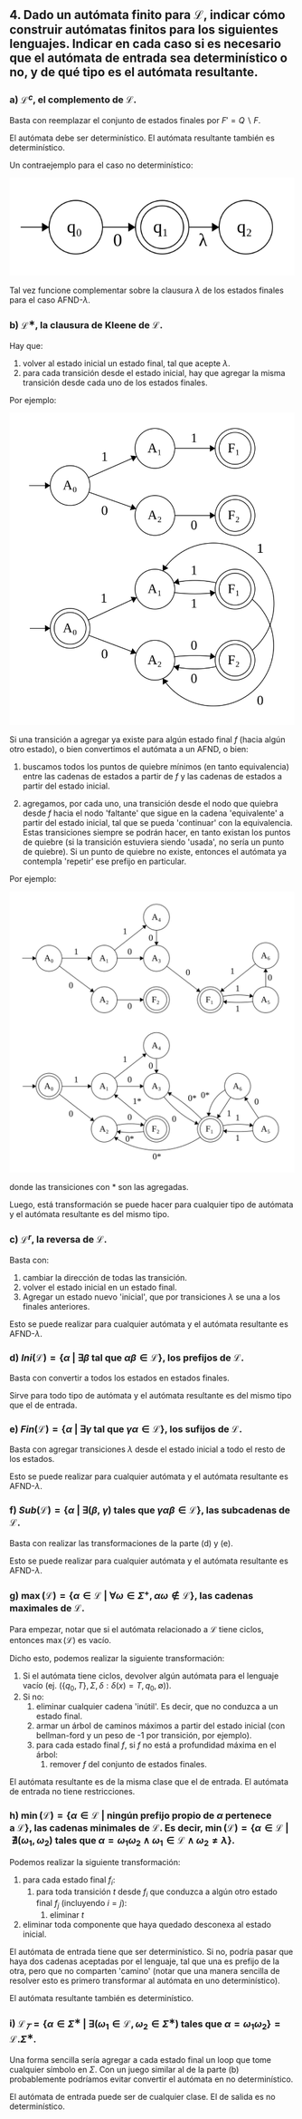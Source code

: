 ## 4. Dado un autómata finito para $\mathcal{L}$, indicar cómo construir autómatas finitos para los siguientes lenguajes. Indicar en cada caso si es necesario que el autómata de entrada sea determinístico o no, y de qué tipo es el autómata resultante.

### a) $\mathcal{L}^c$, el complemento de $\mathcal{L}$.

Basta con reemplazar el conjunto de estados finales por $F' = Q \backslash F$.

El autómata debe ser determinístico. El autómata resultante también es determinístico. 

Un contraejemplo para el caso no determinístico:

<p align="center"><img src="./media/2.04.a.svg"></p>

Tal vez funcione complementar sobre la clausura $\lambda$ de los estados finales para el caso AFND-$\lambda$.

### b) $\mathcal{L}^∗$, la clausura de Kleene de $\mathcal{L}$.

Hay que:

1. volver al estado inicial un estado final, tal que acepte $\lambda$.
2. para cada transición desde el estado inicial, hay que agregar la misma transición desde cada uno de los estados finales.

Por ejemplo:

<p align="center"><img src="./media/2.04.b.svg"></p>

Si una transición a agregar ya existe para algún estado final $f$ (hacia algún otro estado), o bien convertimos el autómata a un AFND, o bien:

1. buscamos todos los puntos de quiebre mínimos (en tanto equivalencia) entre las cadenas de estados a partir de $f$ y las cadenas de estados a partir del estado inicial.

2. agregamos, por cada uno, una transición desde el nodo que quiebra desde $f$ hacia el nodo 'faltante' que sigue en la cadena 'equivalente' a partir del estado inicial, tal que se pueda 'continuar' con la equivalencia. Estas transiciones siempre se podrán hacer, en tanto existan los puntos de quiebre (si la transición estuviera siendo 'usada', no sería un punto de quiebre). Si un punto de quiebre no existe, entonces el autómata ya contempla 'repetir' ese prefijo en particular.

Por ejemplo:

<p align="center"><img src="./media/2.04.b2.svg"></p>

donde las transiciones con * son las agregadas.

Luego, está transformación se puede hacer para cualquier tipo de autómata y el autómata resultante es del mismo tipo.

### c) $\mathcal{L}^r$, la reversa de $\mathcal{L}$.

Basta con:

1. cambiar la dirección de todas las transición.
2. volver el estado inicial en un estado final.
3. Agregar un estado nuevo 'inicial', que por transiciones $\lambda$ se una a los finales anteriores.

Esto se puede realizar para cualquier autómata y el autómata resultante es AFND-$\lambda$.

### d) $Ini(\mathcal{L})=\{\alpha\ |\ \exists \beta\ \text{tal que}\ \alpha \beta \in \mathcal{L}\}$, los prefijos de $\mathcal{L}$.

Basta con convertir a todos los estados en estados finales.

Sirve para todo tipo de autómata y el autómata resultante es del mismo tipo que el de entrada.

### e) $Fin(\mathcal{L})=\{\alpha\ |\ \exists \gamma\ \text{tal que}\ \gamma \alpha \in \mathcal{L}\}$, los sufijos de $\mathcal{L}$.

Basta con agregar transiciones $\lambda$ desde el estado inicial a todo el resto de los estados. 

Esto se puede realizar para cualquier autómata y el autómata resultante es AFND-$\lambda$.

### f) $Sub(\mathcal{L})=\{\alpha\ |\ \exists (\beta,\ \gamma)\ \text{tales que}\ \gamma \alpha \beta \in \mathcal{L}\}$, las subcadenas de $\mathcal{L}$.

Basta con realizar las transformaciones de la parte (d) y (e). 

Esto se puede realizar para cualquier autómata y el autómata resultante es AFND-$\lambda$.

### g) $\max(\mathcal{L})=\{\alpha \in \mathcal{L}\ |\ \forall \omega \in \Sigma^+,\alpha \omega \notin \mathcal{L}\}$, las cadenas maximales de $\mathcal{L}$.

Para empezar, notar que si el autómata relacionado a $\mathcal{L}$ tiene ciclos, entonces $\max(\mathcal{L})$ es vacío.

Dicho esto, podemos realizar la siguiente transformación:

1. Si el autómata tiene ciclos, devolver algún autómata para el lenguaje vacío (ej. $(\{q_0, T\}, \Sigma, \delta: \delta(x) = T, q_0, \emptyset)$).
2. Si no:
    1. eliminar cualquier cadena 'inútil'. Es decir, que no conduzca a un estado final.
    2. armar un árbol de caminos máximos a partir del estado inicial (con bellman-ford y un peso de -1 por transición, por ejemplo).
    3. para cada estado final $f$, si $f$ no está a profundidad máxima en el árbol:
        1. remover $f$ del conjunto de estados finales.

El autómata resultante es de la misma clase que el de entrada. El autómata de entrada no tiene restricciones.

### h) $\min(\mathcal{L})=\{\alpha \in \mathcal{L}\ |\ \text{ningún prefijo propio de}\ \alpha\ \text{pertenece a}\ \mathcal{L}\}$, las cadenas minimales de $\mathcal{L}$. Es decir, $\min(\mathcal{L})=\{\alpha \in \mathcal{L}\ |\ \nexists(\omega_1,\omega_2)\ \text{tales que}\ \alpha = \omega_1\omega_2 \ \wedge\ \omega_1\in \mathcal{L}\ \wedge\ \omega_2\neq\lambda\}$.

Podemos realizar la siguiente transformación:

1. para cada estado final $f_i$:
    1. para toda transición $t$ desde $f_i$ que conduzca a algún otro estado final $f_j$ (incluyendo $i = j$):
        1. eliminar $t$
2. eliminar toda componente que haya quedado desconexa al estado inicial.

El autómata de entrada tiene que ser determinístico. Si no, podría pasar que haya dos cadenas aceptadas por el lenguaje, tal que una es prefijo de la otra, pero que no comparten 'camino' (notar que una manera sencilla de resolver esto es primero transformar al autómata en uno determinístico).

El autómata resultante también es determinístico.

### i) $\mathcal{L}_𝑇=\{\alpha \in \Sigma^∗\ |\ \exists (\omega_1 \in \mathcal{L},\omega_2\in \Sigma^∗)\ \text{tales que}\ \alpha =\omega_1\omega_2\}=\mathcal{L}.\Sigma^∗$.

Una forma sencilla sería agregar a cada estado final un loop que tome cualquier símbolo en $\Sigma$. Con un juego similar al de la parte (b) probablemente podríamos evitar convertir el autómata en no determinístico. 

El autómata de entrada puede ser de cualquier clase. El de salida es no determinístico.
